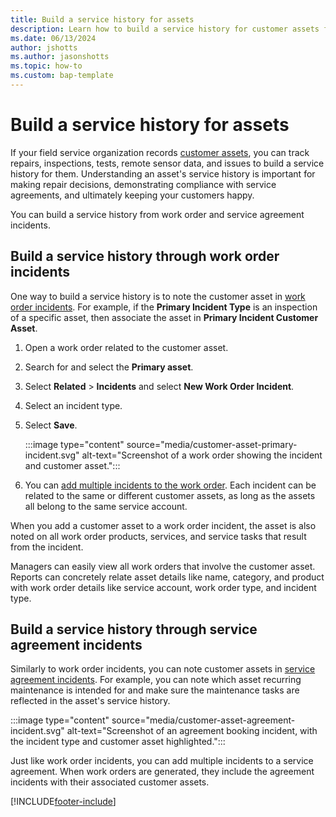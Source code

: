 ```yaml
---
title: Build a service history for assets
description: Learn how to build a service history for customer assets from work orders and service agreements in Dynamics 365 Field Service.
ms.date: 06/13/2024
author: jshotts
ms.author: jasonshotts
ms.topic: how-to
ms.custom: bap-template
---
```

 
# Build a service history for assets

If your field service organization records [customer assets](assets.md), you can track repairs, inspections, tests, remote sensor data, and issues to build a service history for them. Understanding an asset's service history is important for making repair decisions, demonstrating compliance with service agreements, and ultimately keeping your customers happy.

You can build a service history from work order and service agreement incidents.

## Build a service history through work order incidents

One way to build a service history is to note the customer asset in [work order incidents](configure-incident-types.md). For example, if the **Primary Incident Type** is an inspection of a specific asset, then associate the asset in **Primary Incident Customer Asset**.

1. Open a work order related to the customer asset.

1. Search for and select the **Primary asset**.

1. Select **Related** > **Incidents** and select **New Work Order Incident**.

1. Select an incident type.

1. Select **Save**.

   :::image type="content" source="media/customer-asset-primary-incident.svg" alt-text="Screenshot of a work order showing the incident and customer asset.":::

1. You can [add multiple incidents to the work order](configure-incident-types.md#add-multiple-incident-types-to-a-work-order). Each incident can be related to the same or different customer assets, as long as the assets all belong to the same service account.

When you add a customer asset to a work order incident, the asset is also noted on all work order products, services, and service tasks that result from the incident.

Managers can easily view all work orders that involve the customer asset. Reports can concretely relate asset details like name, category, and product with work order details like service account, work order type, and incident type.

## Build a service history through service agreement incidents

Similarly to work order incidents, you can note customer assets in [service agreement incidents](set-up-customer-agreements.md#step-3-add-agreement-work-details). For example, you can note which asset recurring maintenance is intended for and make sure the maintenance tasks are reflected in the asset's service history.

:::image type="content" source="media/customer-asset-agreement-incident.svg" alt-text="Screenshot of an agreement booking incident, with the incident type and customer asset highlighted.":::

Just like work order incidents, you can add multiple incidents to a service agreement. When work orders are generated, they include the agreement incidents with their associated customer assets.

[!INCLUDE[footer-include](../includes/footer-banner.md)]
